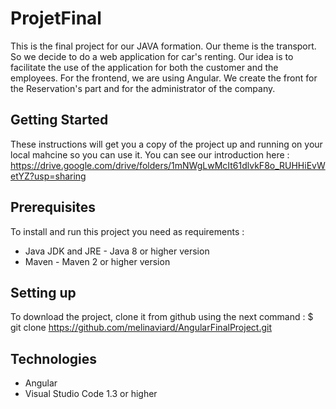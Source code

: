 # ProjetFinal
This is the final project for our JAVA formation.
Our theme is the transport. So we decide to do a web application for car's renting. Our idea is to facilitate the use of the application for both the customer and the employees. 
For the frontend, we are using Angular. We create the front for the Reservation's part and for the administrator of the company. 

## Getting Started

These instructions will get you a copy of the project up and running on your local mahcine so you can use it. 
You can see our introduction here : https://drive.google.com/drive/folders/1mNWgLwMcIt61dlvkF8o_RUHHiEvWetYZ?usp=sharing


## Prerequisites
To install and run this project you need as requirements : 
- Java JDK and JRE - Java 8 or higher version
- Maven - Maven 2 or higher version


## Setting up
To download the project, clone it from github using the next command : 
$ git clone https://github.com/melinaviard/AngularFinalProject.git

## Technologies

- Angular
- Visual Studio Code 1.3 or higher
